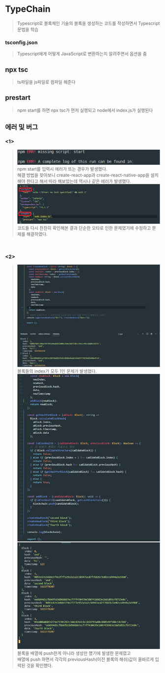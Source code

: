 # TypeChain
> Typescript로 블록체인 기술의 블록을 생성하는 코드를 작성하면서 Typescript문법을 학습

### tsconfig.json

> Typescript에게 어떻게 JavaScript로 변환하는지 알려주면서 옵션을 줌

## npx tsc

> ts파일을 js파일로 컴파일 해준다

## prestart

> npm start를 하면 npx tsc가 먼저 실행되고 node에서 index.js가 실행된다

## 에러 및 버그
### <1>
> ![img](./error_img/에러1.jpg)  
> npm start를 입력시 에러가 뜨는 경우가 발생했다.  
> 해결 방법을 찾아보니 create-react-app과 create-react-native-app을 설치해야 한다고 해서 따라 해보았는데 역시나 같은 에러가 발생했다.  
> ![img](./error_img/에러1_해결.jpg)  
> 코드들 다시 찬찬히 확인해본 결과 단순한 오타로 인한 문제였기에 수정하고 문제를 해결하였다.


</br>

### <2>
> ![img](./error_img/에러2.jpg)  
> 블록들의 index가 모두 1인 문제가 발생했다.  
> ![img](./error_img/에러2_해결1.jpg)  
> ![img](./error_img/에러2_해결2.jpg)  
> 블록을 배열에 push한게 아니라 생성만 헀기에 발생한 문제였고  
> 배열에 push 하면서 각각의 previousHash(이전 블록의 해쉬)값이 올바르게 입력된 것을 확인헀다.
